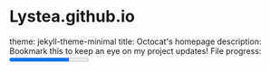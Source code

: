 # Lystea.github.io

theme: jekyll-theme-minimal
title: Octocat's homepage
description: Bookmark this to keep an eye on my project updates!
<label for="file">File progress:</label>
<progress id="file" max="100" value="75"> 70% </progress>
